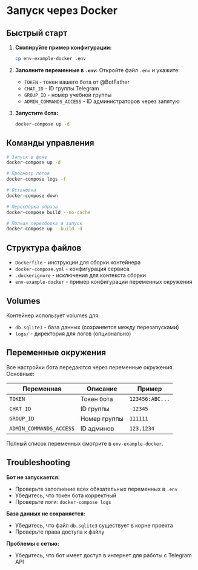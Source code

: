 # Запуск через Docker

## Быстрый старт

1. **Скопируйте пример конфигурации:**
   ```bash
   cp env-example-docker .env
   ```

2. **Заполните переменные в `.env`:**
   Откройте файл `.env` и укажите:
   - `TOKEN` - токен вашего бота от @BotFather
   - `CHAT_ID` - ID группы Telegram
   - `GROUP_ID` - номер учебной группы
   - `ADMIN_COMMANDS_ACCESS` - ID администраторов через запятую

3. **Запустите бота:**
   ```bash
   docker-compose up -d
   ```

## Команды управления

```bash
# Запуск в фоне
docker-compose up -d

# Просмотр логов
docker-compose logs -f

# Остановка
docker-compose down

# Пересборка образа
docker-compose build --no-cache

# Полная пересборка и запуск
docker-compose up --build -d
```

## Структура файлов

- `Dockerfile` - инструкции для сборки контейнера
- `docker-compose.yml` - конфигурация сервиса
- `.dockerignore` - исключения для контекста сборки
- `env-example-docker` - пример конфигурации переменных окружения

## Volumes

Контейнер использует volumes для:
- `db.sqlite3` - база данных (сохраняется между перезапусками)
- `logs/` - директория для логов (опционально)

## Переменные окружения

Все настройки бота передаются через переменные окружения. Основные:

| Переменная | Описание | Пример |
|------------|----------|--------|
| `TOKEN` | Токен бота | `123456:ABC...` |
| `CHAT_ID` | ID группы | `-12345` |
| `GROUP_ID` | Номер группы | `111111` |
| `ADMIN_COMMANDS_ACCESS` | ID админов | `123,1234` |

Полный список переменных смотрите в `env-example-docker`.

## Troubleshooting

**Бот не запускается:**
- Проверьте заполнение всех обязательных переменных в `.env`
- Убедитесь, что токен бота корректный
- Проверьте логи: `docker-compose logs`

**База данных не сохраняется:**
- Убедитесь, что файл `db.sqlite3` существует в корне проекта
- Проверьте права доступа к файлу

**Проблемы с сетью:**
- Убедитесь, что бот имеет доступ в интернет для работы с Telegram API
